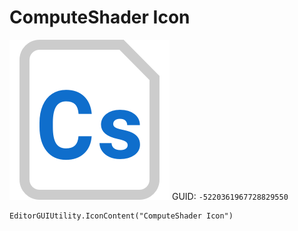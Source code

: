 # ComputeShader Icon
![](/img/ComputeShader%20Icon.png)
GUID: `-5220361967728829550`
```
EditorGUIUtility.IconContent("ComputeShader Icon")
```
